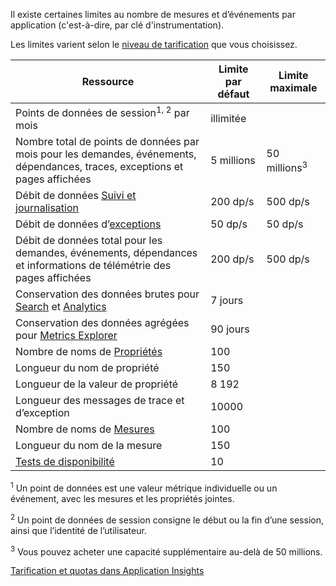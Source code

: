 Il existe certaines limites au nombre de mesures et d’événements par application (c'est-à-dire, par clé d'instrumentation).

Les limites varient selon le [niveau de tarification](https://azure.microsoft.com/pricing/details/application-insights/) que vous choisissez.

| **Ressource** | **Limite par défaut** | **Limite maximale** |
| --- | --- | --- |
| Points de données de session<sup>1, 2</sup> par mois |illimitée | |
| Nombre total de points de données par mois pour les demandes, événements, dépendances, traces, exceptions et pages affichées |5 millions |50 millions<sup>3</sup> |
| Débit de données [Suivi et journalisation](../articles/application-insights/app-insights-search-diagnostic-logs.md) |200 dp/s |500 dp/s |
| Débit de données d’[exceptions](../articles/application-insights/app-insights-asp-net-exceptions.md) |50 dp/s |50 dp/s |
| Débit de données total pour les demandes, événements, dépendances et informations de télémétrie des pages affichées |200 dp/s |500 dp/s |
| Conservation des données brutes pour [Search](../articles/application-insights/app-insights-diagnostic-search.md) et [Analytics](../articles/application-insights/app-insights-analytics.md) |7 jours | |
| Conservation des données agrégées pour [Metrics Explorer](../articles/application-insights/app-insights-metrics-explorer.md) |90 jours | |
| Nombre de noms de [Propriétés](../articles/application-insights/app-insights-api-custom-events-metrics.md#properties) |100 | |
| Longueur du nom de propriété |150 | |
| Longueur de la valeur de propriété |8 192 | |
| Longueur des messages de trace et d’exception |10000 | |
| Nombre de noms de [Mesures](../articles/application-insights/app-insights-api-custom-events-metrics.md#properties) |100 | |
| Longueur du nom de la mesure |150 | |
| [Tests de disponibilité](../articles/application-insights/app-insights-monitor-web-app-availability.md) |10 | |

<sup>1</sup> Un point de données est une valeur métrique individuelle ou un événement, avec les mesures et les propriétés jointes.

<sup>2</sup> Un point de données de session consigne le début ou la fin d’une session, ainsi que l’identité de l’utilisateur.

<sup>3</sup> Vous pouvez acheter une capacité supplémentaire au-delà de 50 millions.

[Tarification et quotas dans Application Insights](../articles/application-insights/app-insights-pricing.md)

<!---HONumber=AcomDC_0803_2016-->